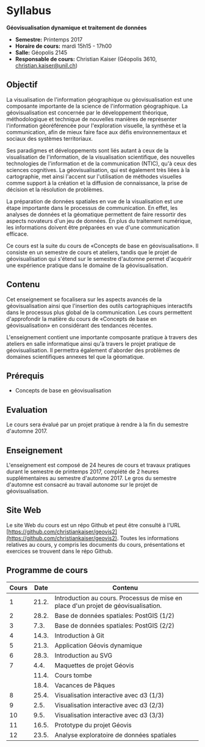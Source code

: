 # Syllabus

__Géovisualisation dynamique et traitement de données__



- __Semestre:__ Printemps 2017
- __Horaire de cours:__ mardi 15h15 - 17h00
- __Salle:__ Géopolis 2145
- __Responsable de cours:__ Christian Kaiser (Géopolis 3610, [christian.kaiser@unil.ch](mailto:christian.kaiser@unil.ch))



## **Objectif**

La visualisation de l'information géographique ou géovisualisation est une composante importante de la science de l'information géographique. La géovisualisation est concernée par le développement théorique, méthodologique et technique de nouvelles manières de représenter l'information géoréférencée pour l'exploration visuelle, la synthèse et la communication, afin de mieux faire face aux défis environnementaux et sociaux des systèmes territoriaux.

Ses paradigmes et développements sont liés autant à ceux de la visualisation de l'information, de la visualisation scientifique, des nouvelles technologies de l'information et de la communication (NTIC), qu'à ceux des sciences cognitives. La géovisualisation, qui est également très liées à la cartographie, met ainsi l'accent sur l'utilisation de méthodes visuelles comme support à la création et la diffusion de connaissance, la prise de décision et la résolution de problèmes.

La préparation de données spatiales en vue de la visualisation est une étape importante dans le processus de communication. En effet, les analyses de données et la géomatique permettent de faire ressortir des aspects novateurs d'un jeu de données. En plus du traitement numérique, les informations doivent être préparées en vue d'une communication efficace.

Ce cours est la suite du cours de «Concepts de base en géovisualisation». Il consiste en un semestre de cours et ateliers, tandis que le projet de géovisualisation qui s'étend sur le semestre d'automne permet d'acquérir une expérience pratique dans le domaine de la géovisualisation.



## **Contenu**

Cet enseignement se focalisera sur les aspects avancés de la géovisualisation ainsi que l'insertion des outils cartographiques interactifs dans le processus plus global de la communication. Les cours permettent d'approfondir la matière du cours de «Concepts de base en géovisualisation» en considérant des tendances récentes.

L'enseignement contient une importante composante pratique à travers des ateliers en salle informatique ainsi qu'à travers le projet pratique de géovisualisation. Il permettra également d'aborder des problèmes de domaines scientifiques annexes tel que la géomatique.



## **Prérequis**

- Concepts de base en géovisualisation



## **Evaluation**

Le cours sera évalué par un projet pratique à rendre à la fin du semestre d'automne 2017.



## **Enseignement**

L'enseignement est composé de 24 heures de cours et travaux pratiques durant le semestre de printemps 2017, complété de 2 heures supplémentaires au semestre d'autonme 2017. Le gros du semestre d'automne est consacré au travail autonome sur le projet de géovisualisation.



## Site Web

Le site Web du cours est un répo Github et peut être consulté à l'URL [https://github.com/christiankaiser/geovis2](https://github.com/christiankaiser/geovis2). Toutes les informations relatives au cours, y compris les documents du cours, présentations et exercices se trouvent dans le répo Github.



## Programme de cours

| Cours | Date  | Contenu                                  |
| ----- | ----- | ---------------------------------------- |
| 1     | 21.2. | Introduction au cours. Processus de mise en place d'un projet de géovisualisation. |
| 2     | 28.2. | Base de données spatiales: PostGIS (1/2) |
| 3     | 7.3.  | Base de données spatiales: PostGIS (2/2) |
| 4     | 14.3. | Introduction à Git                       |
| 5     | 21.3. | Application Géovis dynamique             |
| 6     | 28.3. | Introduction au SVG                      |
| 7     | 4.4.  | Maquettes de projet Géovis               |
|       | 11.4. | Cours tombe                              |
|       | 18.4. | Vacances de Pâques                       |
| 8     | 25.4. | Visualisation interactive avec d3 (1/3)  |
| 9     | 2.5.  | Visualisation interactive avec d3 (2/3)  |
| 10    | 9.5.  | Visualisation interactive avec d3 (3/3)  |
| 11    | 16.5. | Prototype du projet Géovis               |
| 12    | 23.5. | Analyse exploratoire de données spatiales |

